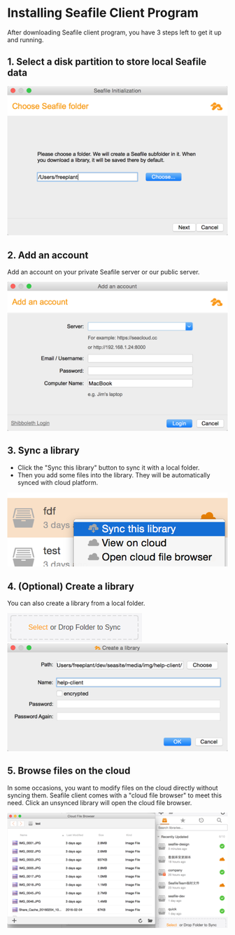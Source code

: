 # Installing Seafile Client Program

After downloading Seafile client program, you have 3 steps left to get it up and running.

## 1\. Select a disk partition to store local Seafile data

![Selecting a folder to store Seafile data](./imgs/seafile-init-choose-folder.png)

## 2\. Add an account

Add an account on your private Seafile server or our public server.

![](./imgs/seafile-add-account.png)

## 3\. Sync a library

* Click the "Sync this library" button to sync it with a local folder.
* Then you add some files into the library. They will be automatically synced with cloud platform.

![](./imgs/seafile-sync-library.png)

## 4\. (Optional) Create a library

You can also create a library from a local folder.

![](./imgs/seafile-create-library.png)
![](./imgs/seafile-create-library-02.png)

## 5\. Browse files on the cloud

In some occasions, you want to modify files on the cloud directly without syncing them. Seafile client comes with a "cloud file browser" to meet this need. Click an unsynced library will open the cloud file browser.

![](./imgs/seafile-cloud-file-browser.png)